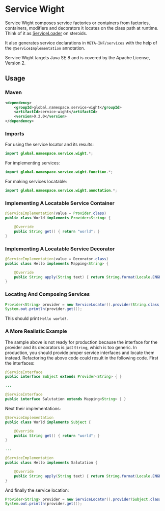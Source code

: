 # Service Wight

Service Wight composes service factories or containers from factories, containers, modifiers and decorators it locates
on the class path at runtime. 
Think of it as [ServiceLoader](https://docs.oracle.com/javase/8/docs/api/java/util/ServiceLoader.html) on steroids.

It also generates service declarations in `META-INF/services` with the help of the `@ServiceImplementation` annotation.

Service Wight targets Java SE 8 and is covered by the Apache License, Version 2.

## Usage

### Maven

```xml
<dependency>
    <groupId>global.namespace.service-wight</groupId>
    <artifactId>service-wight</artifactId>
    <version>0.2.0</version>
</dependency>
```

### Imports

For using the service locator and its results:

```java
import global.namespace.service.wight.*;
```

For implementing services:

```java
import global.namespace.service.wight.function.*;
```

For making services locatable:

```java
import global.namespace.service.wight.annotation.*;
```

### Implementing A Locatable Service Container

```java
@ServiceImplementation(value = Provider.class)
public class World implements Provider<String> {

    @Override    
    public String get() { return "world"; }
}
```

### Implementing A Locatable Service Decorator

```java
@ServiceImplementation(value = Decorator.class)
public class Hello implements Mapping<String> {

    @Override
    public String apply(String text) { return String.format(Locale.ENGLISH, "Hello %s!", text); }
}
```

### Locating And Composing Services

```java
Provider<String> provider = new ServiceLocator().provider(String.class, String.class);
System.out.println(provider.get());
```

This should print `Hello world!`.

### A More Realistic Example

The sample above is not ready for production because the interface for the provider and its decorators is just `String`, 
which is too generic. 
In production, you should provide proper service interfaces and locate them instead.
Refactoring the above code could result in the following code.
First the interfaces:

```java
@ServiceInterface
public interface Subject extends Provider<String> { }

...

@ServiceInterface
public interface Salutation extends Mapping<String> { }
```

Next their implementations:    

```java
@ServiceImplementation
public class World implements Subject {

    @Override    
    public String get() { return "world"; }
}

...

@ServiceImplementation
public class Hello implements Salutation {

    @Override
    public String apply(String text) { return String.format(Locale.ENGLISH, "Hello %s!", text); }
}
```    

And finally the service location:

```java
Provider<String> provider = new ServiceLocator().provider(Subject.class, Salutation.class);
System.out.println(provider.get());
```
